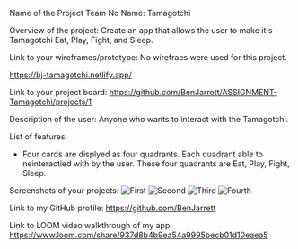 Name of the Project Team No Name:
 Tamagotchi

Overview of the project:
Create an app that allows the user to make it's Tamagotchi Eat, Play, Fight, and Sleep.

Link to your wireframes/prototype:
No wirefraes were used for this project.

<!-- Link to the deployed project -->
https://bj-tamagotchi.netlify.app/

Link to your project board:
https://github.com/BenJarrett/ASSIGNMENT-Tamagotchi/projects/1

Description of the user:
Anyone who wants to interact with the Tamagotchi.

List of features:
- Four cards are displyed as four quadrants. Each quadrant able to neinteractied with by the user. These four quadrants are Eat, Play, Fight, Sleep.

Screenshots of your projects:
![First](https://user-images.githubusercontent.com/76926244/109835664-0a0b6180-7c09-11eb-8625-29a624bea5b9.png)
![Second](https://user-images.githubusercontent.com/76926244/109835678-0d9ee880-7c09-11eb-875f-6328073e3ffc.png)
![Third](https://user-images.githubusercontent.com/76926244/109835684-10014280-7c09-11eb-93c1-f69dfe6baff7.png)
![Fourth](https://user-images.githubusercontent.com/76926244/109835691-11cb0600-7c09-11eb-88bb-b663a7a40229.png)




Link to my GitHub profile: 
https://github.com/BenJarrett

Link to LOOM video walkthrough of my app:
https://www.loom.com/share/937d8b4b9ea54a9995becb01d10eaea5
